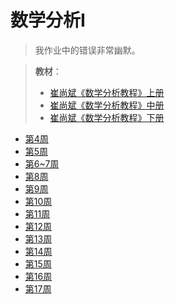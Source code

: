 # 数学分析I

> 我作业中的错误非常幽默。

> **教材**：
> - <a href="public\Book\崔尚斌.++数学分析教程.1.pdf.pdf" download="public\Book\崔尚斌.++数学分析教程.1.pdf.pdf">崔尚斌《数学分析教程》上册</a>
> - <a href="public\Book\崔尚斌.++数学分析教程.2.pdf(1).pdf" download="public\Book\崔尚斌.++数学分析教程.2.pdf(1).pdf">崔尚斌《数学分析教程》中册</a>
> - <a href="public\Book\数学分析教程（崔尚斌）下册.pdf" download="public\Book\数学分析教程（崔尚斌）下册.pdf">崔尚斌《数学分析教程》下册</a>

- <a href="public\作业\数分hw _week4.docx" download="public\作业\数分hw _week4.docx">第4周</a>
- <a href="public\作业\数分hw _week5.docx" download="public\作业\数分hw _week5.docx">第5周</a>
- <a href="public\作业\数分hw_week6~7.docx" download="public\作业\数分hw_week6~7.docx">第6~7周</a>
- <a href="public\作业\数分hw_week8.docx" download="public\作业\数分hw_week8.docx">第8周</a>
- <a href="public\作业\数分hw_week9.docx" download="public\作业\数分hw_week9.docx">第9周</a>
- <a href="public\作业\数分hw_week10.docx" download="public\作业\数分hw_week10.docx">第10周</a>
- <a href="public\作业\数分hw_week11.docx" download="public\作业\数分hw_week11.docx">第11周</a>
- <a href="public\作业\数分hw_week12.docx" download="public\作业\数分hw_week12.docx">第12周</a>
- <a href="public\作业\数分hw_week13.docx" download="public\作业\数分hw_week13.docx">第13周</a>
- <a href="public\作业\数分hw_week14.docx" download="public\作业\数分hw_week14.docx">第14周</a>
- <a href="public\作业\数分hw_week15.docx" download="public\作业\数分hw_week15.docx">第15周</a>
- <a href="public\作业\数分hw_week16.docx" download="public\作业\数分hw_week16.docx">第16周</a>
- <a href="public\作业\数分hw_week17.docx" download="public\作业\数分hw_week17.docx">第17周</a>